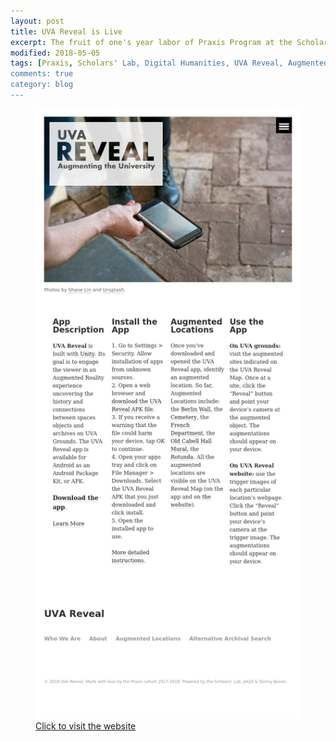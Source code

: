 ```yaml
---
layout: post
title: UVA Reveal is Live
excerpt: The fruit of one's year labor of Praxis Program at the Scholars' Lab.
modified: 2018-05-05
tags: [Praxis, Scholars' Lab, Digital Humanities, UVA Reveal, Augmented Reality]
comments: true
category: blog
---
```


<figure>
    <img src="/images/2018/05/reveal-promo.jpg" alt="Reveal Website Promo Photo">
    <figcaption><a href="http://reveal.scholarslab.org/">Click to visit the website</a></figcaption>
<figure>
